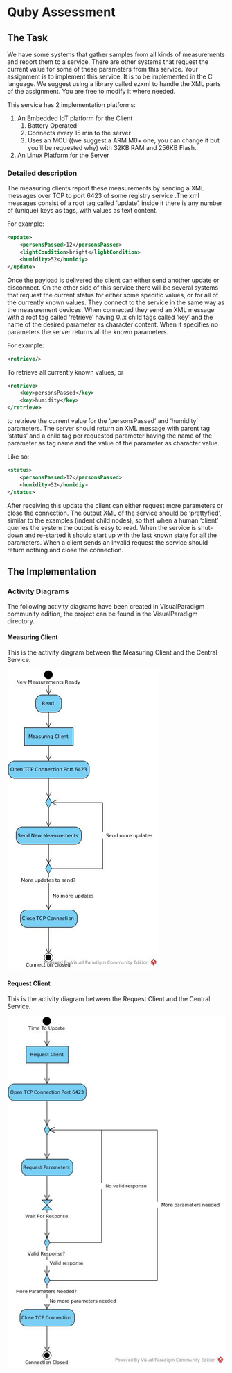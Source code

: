 # Quby Assessment

## The Task
We have some systems that gather samples from all kinds of measurements and report them to a service. There are other systems that request the current value for some of these parameters from this service. Your assignment is to implement this service. It is to be implemented in the C language. We suggest using a library called ezxml to handle the XML parts of the assignment. You are free to modify it where needed.

This service has 2 implementation platforms:
1. An Embedded IoT platform for the Client
    1. Battery Operated
    1. Connects every 15 min to the server
    1. Uses an MCU ((we suggest a ARM M0+ one, you can change it but you’ll be requested why) with 32KB RAM and 256KB Flash.
1. An Linux Platform for the Server

### Detailed description
The measuring clients report these measurements by sending a XML messages over TCP to port 6423 of some registry service .The xml messages consist of a root tag called ‘update’, inside it there is any number of (unique) keys as tags, with values as text content.

For example:
```xml
<update>
    <personsPassed>12</personsPassed>
    <lightCondition>bright</lightCondition>
    <humidity>52</humidiy>
</update>
```

Once the payload is delivered the client can either send another update or disconnect. On the other side of this service there will be several systems that request the current status for either some specific values, or for all of the currently known values. They connect to the service in the same way as the measurement devices. When connected they send an XML message with a root tag called ‘retrieve’ having 0..x child tags called ‘key’ and the name of the desired parameter as character content. When it specifies no parameters the server returns all the known parameters.

For example:
```xml
<retrieve/>
```

To retrieve all currently known values, or
```xml
<retrieve>
    <key>personsPassed</key>
    <key>humidity</key>
</retrieve>
```
to retrieve the current value for the ‘personsPassed’ and ‘humidity’ parameters. The server should return an XML message with parent tag ‘status’ and a child tag per requested parameter having the name of the parameter as tag name and the value of the parameter as character value.

Like so:
```xml
<status>
    <personsPassed>12</personsPassed>
    <humidity>52</humidiy>
</status>
```

After receiving this update the client can either request more parameters or close the connection. The output XML of the service should be ‘prettyfied’, similar to the examples (indent child nodes), so that when a human ‘client’ queries the system the output is easy to read. When the service is shut-down and re-started it should start up with the last known state for all the parameters. When a client sends an invalid request the service should return nothing and close the connection.

## The Implementation

### Activity Diagrams
The following activity diagrams have been created in VisualParadigm community edition, the project can be found in the VisualParadigm directory.

#### Measuring Client
This is the activity diagram between the Measuring Client and the Central Service.

![Measuring Client activity diagram](/Documentation/UML/Measurement_Client_Activity_Diagram.jpg?raw=true "Measuring Client activity diagram")

#### Request Client
This is the activity diagram between the Request Client and the Central Service.

![Request Client activity diagram](/Documentation/UML/Request_Client_Activity_Diagram.jpg?raw=true "Request Client activity diagram")
